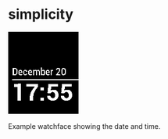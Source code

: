 # simplicity

![screenshot](screenshots/simplicity-screenshot.png)

Example watchface showing the date and time.